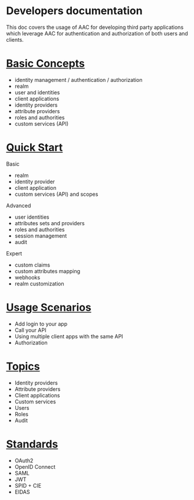 # Developers documentation

This doc covers the usage of AAC for developing third party applications which leverage AAC for authentication and authorization of both users and clients.

# [Basic Concepts](./01-basic-concepts/00-index.md)

* identity management / authentication / authorization
* realm
* user and identities
* client applications
* identity providers
* attribute providers
* roles and authorities
* custom services (API)


# [Quick Start](./02-quick-start/00-index.md)

Basic
* realm
* identity provider
* client application
* custom services (API) and scopes

Advanced
* user identities
* attributes sets and providers
* roles and authorities
* session management
* audit
    
Expert
* custom claims
* custom attributes mapping
* webhooks
* realm customization
  

# [Usage Scenarios](./03-usage-scenarios/00-index.md)

* Add login to your app
* Call your API
* Using multiple client apps with the same API
* Authorization


# [Topics](./04-reference/00-index.md)

* Identity providers
* Attribute providers
* Client applications
* Custom services
* Users
* Roles
* Audit

# [Standards](./05-standards/00-index.md)

* OAuth2
* OpenID Connect
* SAML
* JWT
* SPID + CIE
* EIDAS